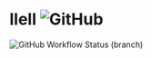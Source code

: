 # llell ![GitHub](https://img.shields.io/github/license/sstsai/llell)
![GitHub Workflow Status (branch)](https://img.shields.io/github/workflow/status/sstsai/llell/hosted-pure-workflow/main)
